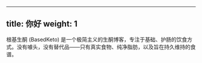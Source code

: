 
---
title: 你好
weight: 1
---

根基生酮 (BasedKeto) 是一个极简主义的生酮博客，专注于基础、护肠的饮食方式。没有噱头，没有替代品——只有真实食物、纯净脂肪，以及旨在持久维持的食谱。